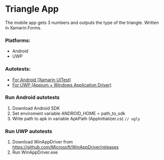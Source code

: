 # Triangle App

The mobile app gets 3 numbers and outputs the type of the triangle.
Written in Xamarin.Forms.
### Platforms:
- Android
- UWP

### Autotests:

- [For Android (Xamarin UITest)](###-Run-Android-autotests)
- [For UWP (Appium + Windows Application Driver)](###-Run-UWP-autotests)

### Run Android autotests
1. Download Android SDK
2. Set enviroment variable ANDROID_HOME = path_to_sdk
3. Write path to apk in variable ApkPath (AppInitializer.cs)  `// ugly`

### Run UWP autotests
1. Download WinAppDriver from https://github.com/Microsoft/WinAppDriver/releases
2. Run WinAppDriver.exe